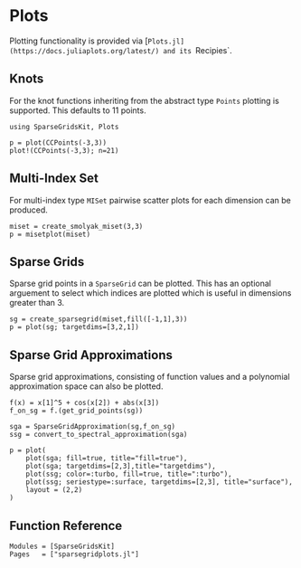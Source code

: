 # Plots

Plotting functionality is provided via [`Plots.jl](https://docs.juliaplots.org/latest/) and its `Recipies`.

## Knots
For the knot functions inheriting from the abstract type `Points` plotting is supported.
This defaults to 11 points.
```@example plots
using SparseGridsKit, Plots

p = plot(CCPoints(-3,3))
plot!(CCPoints(-3,3); n=21)
```

## Multi-Index Set
For multi-index type `MISet` pairwise scatter plots for each dimension can be produced.
```@example plots
miset = create_smolyak_miset(3,3)
p = misetplot(miset)
```

## Sparse Grids
Sparse grid points in a `SparseGrid` can be plotted.
This has an optional arguement to select which indices are plotted which is useful in dimensions greater than 3.
```@example plots
sg = create_sparsegrid(miset,fill([-1,1],3))
p = plot(sg; targetdims=[3,2,1])
```

## Sparse Grid Approximations
Sparse grid approximations, consisting of function values and a polynomial approximation space can also be plotted.
```@example plots
f(x) = x[1]^5 + cos(x[2]) + abs(x[3])
f_on_sg = f.(get_grid_points(sg))

sga = SparseGridApproximation(sg,f_on_sg)
ssg = convert_to_spectral_approximation(sga)

p = plot(
    plot(sga; fill=true, title="fill=true"),
    plot(sga; targetdims=[2,3],title="targetdims"),
    plot(ssg; color=:turbo, fill=true, title=":turbo"),
    plot(ssg; seriestype=:surface, targetdims=[2,3], title="surface"),
    layout = (2,2)
)
```

## Function Reference
```@autodocs
Modules = [SparseGridsKit]
Pages   = ["sparsegridplots.jl"]
```